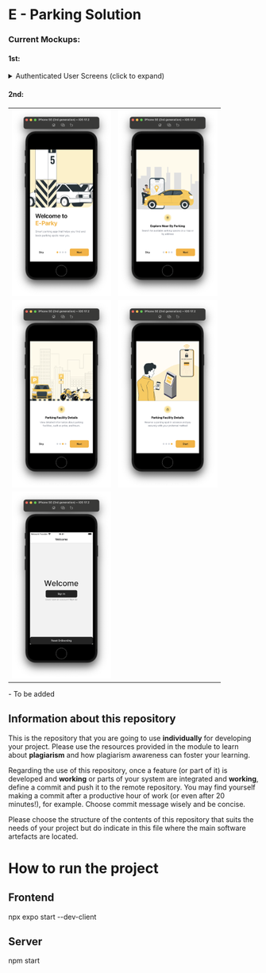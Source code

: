 # E - Parking Solution

### Current Mockups:

#### 1st:

<details>
<summary>Authenticated User Screens (click to expand)</summary>
    <img src="Frontend/currentDesigns/Map.png" alt="alt text" width="200"/>
    <img src="Frontend/currentDesigns/parkingDetails.png" alt="alt text" width="200"/>
    <img src="Frontend/currentDesigns/BookingDetails.png" alt="alt text" width="200"/>
    <img src="Frontend/currentDesigns/VehicleSelect.png" alt="alt text" width="200"/>
    <img src="Frontend/currentDesigns/Profile.png" alt="alt text" width="200"/>
    <img src="Frontend/currentDesigns/Parking.png" alt="alt text" width="200"/>
</details>

#### 2nd:

<table>
  <tr>
    <td><img src="Frontend/docs/Screens/onBoarding/welcome-to-e-parky.png" alt="Onboarding screen 1" width="200"/></td>
    <td><img src="Frontend/docs/Screens/onBoarding/welcome-screen-2.png" alt="Onboarding screen 2" width="200"/></td>
  </tr>
  <tr>
    <td><img src="Frontend/docs/Screens/onBoarding/welcome-screen-3.png" alt="Onboarding screen 3" width="200"/></td>
    <td><img src="Frontend/docs/Screens/onBoarding/welcome-screen-4.png" alt="Onboarding screen 4" width="200"/></td>
  </tr>
    <tr>
    <td><img src="Frontend/docs/Screens/onBoarding/welcome-with-sign-in.png" alt="Onboarding screen 3" width="200"/></td>
  </tr>
</table>
- To be added

## Information about this repository

This is the repository that you are going to use **individually** for developing your project. Please use the resources provided in the module to learn about **plagiarism** and how plagiarism awareness can foster your learning.

Regarding the use of this repository, once a feature (or part of it) is developed and **working** or parts of your system are integrated and **working**, define a commit and push it to the remote repository. You may find yourself making a commit after a productive hour of work (or even after 20 minutes!), for example. Choose commit message wisely and be concise.

Please choose the structure of the contents of this repository that suits the needs of your project but do indicate in this file where the main software artefacts are located.

# How to run the project

## Frontend

npx expo start --dev-client

## Server

npm start
